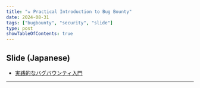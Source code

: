 ```yaml
---
title: "⭐︎ Practical Introduction to Bug Bounty"
date: 2024-08-31
tags: ["bugbounty", "security", "slide"]
type: post
showTableOfContents: true
---
```


## Slide (Japanese)
- [実践的なバグバウンティ入門](https://speakerdeck.com/scgajge12/shi-jian-de-nabagubaunteiru-men)

---
